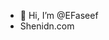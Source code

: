 - 👋 Hi, I’m @EFaseef
- Shenidn.com	

<!---
EFaseef/EFaseef is a ✨ special ✨ repository because its `README.md` (this file) appears on your GitHub profile.
You can click the Preview link to take a look at your changes.
--->
